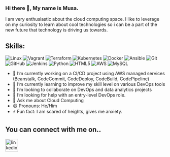 ### Hi there 👋, My name is Musa.
I am very enthusiastic about the cloud computing space. I like to leverage on my curiosity to learn about cool technologies so i can be a part of the new future that technology is driving us towards.

## Skills:
![Linux](https://img.shields.io/badge/Linux-FCC624?style=for-the-badge&logo=linux&logoColor=black)
![Vagrant](https://img.shields.io/badge/vagrant-%231563FF.svg?style=for-the-badge&logo=vagrant&logoColor=white)
![Terraform](https://img.shields.io/badge/terraform-%235835CC.svg?style=for-the-badge&logo=terraform&logoColor=white)
![Kubernetes](https://img.shields.io/badge/kubernetes-%23326ce5.svg?style=for-the-badge&logo=kubernetes&logoColor=white)
![Docker](https://img.shields.io/badge/docker-%230db7ed.svg?style=for-the-badge&logo=docker&logoColor=white)
![Ansible](https://img.shields.io/badge/ansible-%231A1918.svg?style=for-the-badge&logo=ansible&logoColor=white)
![Git](https://img.shields.io/badge/git-%23F05033.svg?style=for-the-badge&logo=git&logoColor=white)
![GitHub](https://img.shields.io/badge/github-%23121011.svg?style=for-the-badge&logo=github&logoColor=white)
![Jenkins](https://img.shields.io/badge/jenkins-%232C5263.svg?style=for-the-badge&logo=jenkins&logoColor=white)
![Python](https://img.shields.io/badge/python-3670A0?style=for-the-badge&logo=python&logoColor=ffdd54)
![HTML5](https://img.shields.io/badge/html5-%23E34F26.svg?style=for-the-badge&logo=html5&logoColor=white)
![AWS](https://img.shields.io/badge/AWS-%23FF9900.svg?style=for-the-badge&logo=amazon-aws&logoColor=white)
![MySQL](https://img.shields.io/badge/mysql-%2300f.svg?style=for-the-badge&logo=mysql&logoColor=white)

- 🔭 I’m currently working on a CI/CD project using AWS managed services (Beanstalk, CodeCommit, CodeDeploy, CodeBuild, CodePipeline) 
- 🌱 I’m currently learning to improve my skill level on various DevOps tools 
- 👯 I’m looking to collaborate on DevOps and data analytics projects  
- 🤔 I’m looking for help with an entry-level DevOps role. 
- 💬 Ask me about Cloud Computing 
- 😄 Pronouns: He/Him 
- ⚡ Fun fact: I am scared of heights, gives me anxiety.  

## You can connect with me on..
[<img src='https://cdn.jsdelivr.net/npm/simple-icons@3.0.1/icons/linkedin.svg' alt='linkedin' height='40'>](https://www.linkedin.com/in/www.linkedin.com/in/mohabdul/) 





<!---
abdulemes/abdulemes is a ✨ special ✨ repository because its `README.md` (this file) appears on your GitHub profile.
You can click the Preview link to take a look at your changes.
--->
